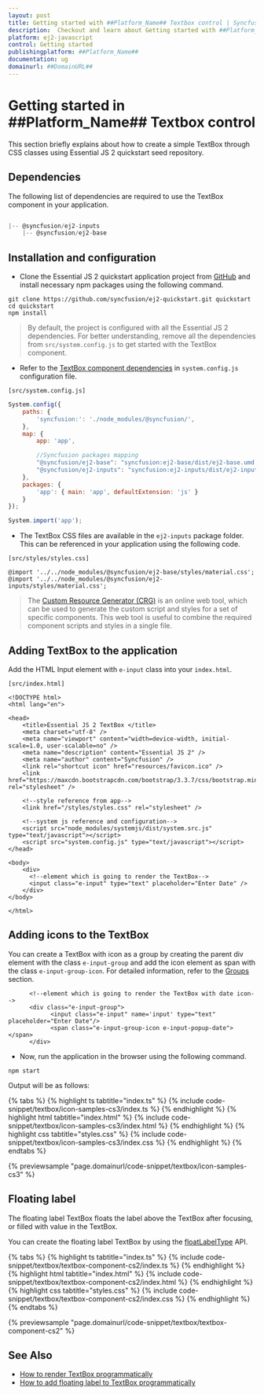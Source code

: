 ```yaml
---
layout: post
title: Getting started with ##Platform_Name## Textbox control | Syncfusion
description:  Checkout and learn about Getting started with ##Platform_Name## Textbox control of Syncfusion Essential JS 2 and more details.
platform: ej2-javascript
control: Getting started 
publishingplatform: ##Platform_Name##
documentation: ug
domainurl: ##DomainURL##
---
```


# Getting started in ##Platform_Name## Textbox control

This section briefly explains about how to create a simple TextBox through CSS classes using Essential JS 2 quickstart seed repository.

## Dependencies

The following list of dependencies are required to use the TextBox component in your application.

```js

|-- @syncfusion/ej2-inputs
    |-- @syncfusion/ej2-base

```

## Installation and configuration

* Clone the Essential JS 2 quickstart application project from [GitHub](https://github.com/syncfusion/ej2-quickstart.git) and install necessary npm packages using the following command.

```
git clone https://github.com/syncfusion/ej2-quickstart.git quickstart
cd quickstart
npm install
```

> By default, the project is configured with all the Essential JS 2 dependencies. For better understanding, remove all the dependencies from
`src/system.config.js` to get started with the TextBox component.

* Refer to the [TextBox component dependencies](#dependencies) in `system.config.js` configuration file.

`[src/system.config.js]`

```js
System.config({
    paths: {
        'syncfusion:': './node_modules/@syncfusion/',
    },
    map: {
        app: 'app',

        //Syncfusion packages mapping
        "@syncfusion/ej2-base": "syncfusion:ej2-base/dist/ej2-base.umd.min.js",
        "@syncfusion/ej2-inputs": "syncfusion:ej2-inputs/dist/ej2-inputs.umd.min.js",
    },
    packages: {
        'app': { main: 'app', defaultExtension: 'js' }
    }
});

System.import('app');
```

* The TextBox CSS files are available in the `ej2-inputs` package folder. This can be referenced in your application using the following code.

`[src/styles/styles.css]`

```
@import '../../node_modules/@syncfusion/ej2-base/styles/material.css';
@import '../../node_modules/@syncfusion/ej2-inputs/styles/material.css';
```

> The [Custom Resource Generator (CRG)](https://crg.syncfusion.com/) is an online web tool, which can be used to generate the custom script and styles for a set of specific components.
> This web tool is useful to combine the required component scripts and styles in a single file.

## Adding TextBox to the application

Add the HTML Input element with `e-input` class into your `index.html`.

`[src/index.html]`

```
<!DOCTYPE html>
<html lang="en">

<head>
    <title>Essential JS 2 TextBox </title>
    <meta charset="utf-8" />
    <meta name="viewport" content="width=device-width, initial-scale=1.0, user-scalable=no" />
    <meta name="description" content="Essential JS 2" />
    <meta name="author" content="Syncfusion" />
    <link rel="shortcut icon" href="resources/favicon.ico" />
    <link href="https://maxcdn.bootstrapcdn.com/bootstrap/3.3.7/css/bootstrap.min.css" rel="stylesheet" />

    <!--style reference from app-->
    <link href="/styles/styles.css" rel="stylesheet" />

    <!--system js reference and configuration-->
    <script src="node_modules/systemjs/dist/system.src.js" type="text/javascript"></script>
    <script src="system.config.js" type="text/javascript"></script>
</head>

<body>
    <div>
      <!--element which is going to render the TextBox-->
      <input class="e-input" type="text" placeholder="Enter Date" />
    </div>
</body>

</html>

```

## Adding icons to the TextBox

You can create a TextBox with icon as a group by creating the parent div element with the class `e-input-group` and add the icon element as span with the class `e-input-group-icon`. For detailed information, refer to the [Groups](./groups/) section.

```
      <!--element which is going to render the TextBox with date icon-->
      <div class="e-input-group">
            <input class="e-input" name='input' type="text" placeholder="Enter Date"/>
            <span class="e-input-group-icon e-input-popup-date"></span>
      </div>
```

* Now, run the application in the browser using the following command.

```
npm start
```

Output will be as follows:

{% tabs %}
{% highlight ts tabtitle="index.ts" %}
{% include code-snippet/textbox/icon-samples-cs3/index.ts %}
{% endhighlight %}
{% highlight html tabtitle="index.html" %}
{% include code-snippet/textbox/icon-samples-cs3/index.html %}
{% endhighlight %}
{% highlight css tabtitle="styles.css" %}
{% include code-snippet/textbox/icon-samples-cs3/index.css %}
{% endhighlight %}
{% endtabs %}
          
{% previewsample "page.domainurl/code-snippet/textbox/icon-samples-cs3" %}

## Floating label

The floating label TextBox floats the label above the TextBox after focusing, or filled with value in the TextBox.

You can create the floating label TextBox by using the [floatLabelType](../api/textbox/#floatlabeltype) API.

{% tabs %}
{% highlight ts tabtitle="index.ts" %}
{% include code-snippet/textbox/textbox-component-cs2/index.ts %}
{% endhighlight %}
{% highlight html tabtitle="index.html" %}
{% include code-snippet/textbox/textbox-component-cs2/index.html %}
{% endhighlight %}
{% highlight css tabtitle="styles.css" %}
{% include code-snippet/textbox/textbox-component-cs2/index.css %}
{% endhighlight %}
{% endtabs %}
          
{% previewsample "page.domainurl/code-snippet/textbox/textbox-component-cs2" %}

## See Also

* [How to render TextBox programmatically](./how-to/add-textbox-programmatically)
* [How to add floating label to TextBox programmatically](./how-to/add-floating-label-to-textbox-programmatically)
